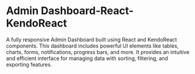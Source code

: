 # Admin Dashboard-React-KendoReact
 A fully responsive Admin Dashboard built using React and KendoReact components. This dashboard includes powerful UI elements like tables, charts, forms, notifications, progress bars, and more. It provides an intuitive and efficient interface for managing data with sorting, filtering, and exporting features.
